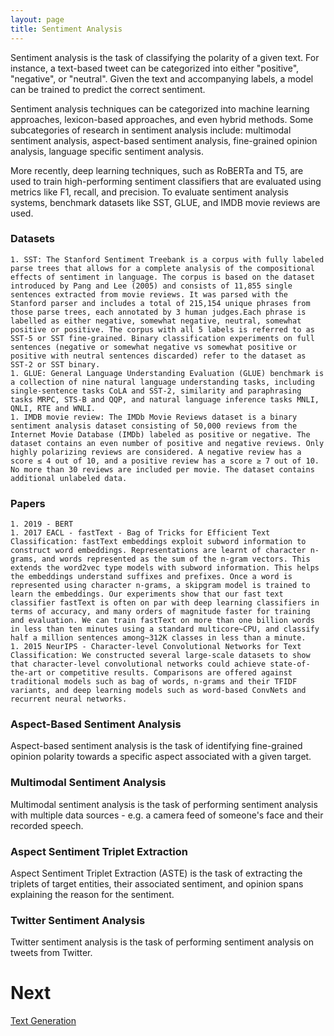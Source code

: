 ```yaml
---
layout: page
title: Sentiment Analysis
---
```


Sentiment analysis is the task of classifying the polarity of a given text. For instance, a text-based tweet can be categorized into either "positive", "negative", or "neutral". Given the text and accompanying labels, a model can be trained to predict the correct sentiment.

Sentiment analysis techniques can be categorized into machine learning approaches, lexicon-based approaches, and even hybrid methods. Some subcategories of research in sentiment analysis include: multimodal sentiment analysis, aspect-based sentiment analysis, fine-grained opinion analysis, language specific sentiment analysis.

More recently, deep learning techniques, such as RoBERTa and T5, are used to train high-performing sentiment classifiers that are evaluated using metrics like F1, recall, and precision. To evaluate sentiment analysis systems, benchmark datasets like SST, GLUE, and IMDB movie reviews are used.

### Datasets
    1. SST: The Stanford Sentiment Treebank is a corpus with fully labeled parse trees that allows for a complete analysis of the compositional effects of sentiment in language. The corpus is based on the dataset introduced by Pang and Lee (2005) and consists of 11,855 single sentences extracted from movie reviews. It was parsed with the Stanford parser and includes a total of 215,154 unique phrases from those parse trees, each annotated by 3 human judges.Each phrase is labelled as either negative, somewhat negative, neutral, somewhat positive or positive. The corpus with all 5 labels is referred to as SST-5 or SST fine-grained. Binary classification experiments on full sentences (negative or somewhat negative vs somewhat positive or positive with neutral sentences discarded) refer to the dataset as SST-2 or SST binary.
    1. GLUE: General Language Understanding Evaluation (GLUE) benchmark is a collection of nine natural language understanding tasks, including single-sentence tasks CoLA and SST-2, similarity and paraphrasing tasks MRPC, STS-B and QQP, and natural language inference tasks MNLI, QNLI, RTE and WNLI.
    1. IMDB movie review: The IMDb Movie Reviews dataset is a binary sentiment analysis dataset consisting of 50,000 reviews from the Internet Movie Database (IMDb) labeled as positive or negative. The dataset contains an even number of positive and negative reviews. Only highly polarizing reviews are considered. A negative review has a score ≤ 4 out of 10, and a positive review has a score ≥ 7 out of 10. No more than 30 reviews are included per movie. The dataset contains additional unlabeled data.

### Papers
    1. 2019 - BERT
    1. 2017 EACL - fastText - Bag of Tricks for Efficient Text Classification: fastText embeddings exploit subword information to construct word embeddings. Representations are learnt of character n-grams, and words represented as the sum of the n-gram vectors. This extends the word2vec type models with subword information. This helps the embeddings understand suffixes and prefixes. Once a word is represented using character n-grams, a skipgram model is trained to learn the embeddings. Our experiments show that our fast text classifier fastText is often on par with deep learning classifiers in terms of accuracy, and many orders of magnitude faster for training and evaluation. We can train fastText on more than one billion words in less than ten minutes using a standard multicore~CPU, and classify half a million sentences among~312K classes in less than a minute.
    1. 2015 NeurIPS - Character-level Convolutional Networks for Text Classification: We constructed several large-scale datasets to show that character-level convolutional networks could achieve state-of-the-art or competitive results. Comparisons are offered against traditional models such as bag of words, n-grams and their TFIDF variants, and deep learning models such as word-based ConvNets and recurrent neural networks.

### Aspect-Based Sentiment Analysis
Aspect-based sentiment analysis is the task of identifying fine-grained opinion polarity towards a specific aspect associated with a given target.

### Multimodal Sentiment Analysis
Multimodal sentiment analysis is the task of performing sentiment analysis with multiple data sources - e.g. a camera feed of someone's face and their recorded speech.

### Aspect Sentiment Triplet Extraction
Aspect Sentiment Triplet Extraction (ASTE) is the task of extracting the triplets of target entities, their associated sentiment, and opinion spans explaining the reason for the sentiment.

### Twitter Sentiment Analysis
Twitter sentiment analysis is the task of performing sentiment analysis on tweets from Twitter.


# Next
[Text Generation](survey/text_generation.md)